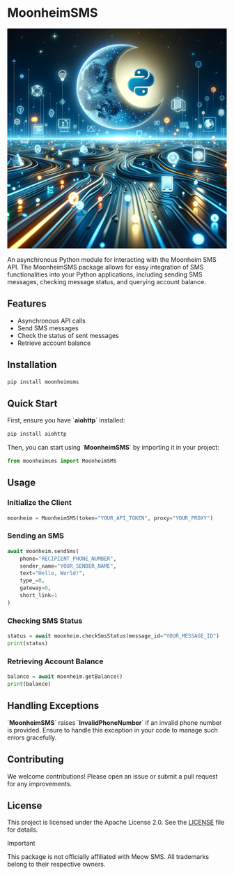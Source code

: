 # **MoonheimSMS**

![](./img.webp)

An asynchronous Python module for interacting with the Moonheim SMS API. The MoonheimSMS package allows for easy
integration of SMS functionalities into your Python applications, including sending SMS messages, checking message
status, and querying account balance.

## **Features**

- Asynchronous API calls
- Send SMS messages
- Check the status of sent messages
- Retrieve account balance

## **Installation**

```bash
pip install moonheimsms
```

## **Quick Start**

First, ensure you have \`**aiohttp**` installed:

```bash
pip install aiohttp
```

Then, you can start using \`**MoonheimSMS**` by importing it in your project:

```python
from moonheimsms import MoonheimSMS
```

## Usage

### Initialize the Client

```python
moonheim = MoonheimSMS(token="YOUR_API_TOKEN", proxy="YOUR_PROXY")
```

### Sending an SMS

```python
await moonheim.sendSms(
    phone="RECIPIENT_PHONE_NUMBER",
    sender_name="YOUR_SENDER_NAME",
    text="Hello, World!",
    type_=0,
    gateway=0,
    short_link=1
)
```

### Checking SMS Status

```python
status = await moonheim.checkSmsStatus(message_id="YOUR_MESSAGE_ID")
print(status)
```

### Retrieving Account Balance

```python
balance = await moonheim.getBalance()
print(balance)
```

## Handling Exceptions

\`**MoonheimSMS**\` raises \`**InvalidPhoneNumber**\` if an invalid phone number is provided. Ensure to handle this
exception in your code to manage such errors gracefully.

## Contributing

We welcome contributions! Please open an issue or submit a pull request for any improvements.

## License

This project is licensed under the Apache License 2.0. See the [LICENSE](./LICENSE) file for details.


> [!IMPORTANT]
> This package is not officially affiliated with Meow SMS. All trademarks belong to their respective owners.